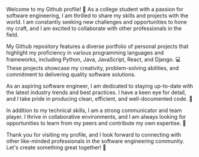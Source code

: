 Welcome to my Github profile! 🚀 As a college student with a passion for software engineering, I am thrilled to share my skills and projects with the world. I am constantly seeking new challenges and opportunities to hone my craft, and I am excited to collaborate with other professionals in the field.

My Github repository features a diverse portfolio of personal projects that highlight my proficiency in various programming languages and frameworks, including Python, Java, JavaScript, React, and Django. 💻 These projects showcase my creativity, problem-solving abilities, and commitment to delivering quality software solutions.

As an aspiring software engineer, I am dedicated to staying up-to-date with the latest industry trends and best practices. I have a keen eye for detail, and I take pride in producing clean, efficient, and well-documented code. 📝

In addition to my technical skills, I am a strong communicator and team player. I thrive in collaborative environments, and I am always looking for opportunities to learn from my peers and contribute my own expertise. 💬

Thank you for visiting my profile, and I look forward to connecting with other like-minded professionals in the software engineering community. Let's create something great together! 💪
